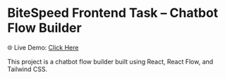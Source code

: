 # BiteSpeed Frontend Task – Chatbot Flow Builder

🌐 Live Demo: [Click Here]([[bite-speed-frontend-task-chatbot-flow-builder-77wk64uea.vercel.app](https://bite-speed-frontend-task-chatbot-fl-sigma.vercel.app/)](https://bite-speed-frontend-task-chatbot-fl-sigma.vercel.app/))

This project is a chatbot flow builder built using React, React Flow, and Tailwind CSS.

